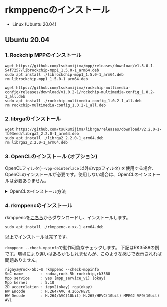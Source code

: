 
# rkmppencのインストール

- Linux (Ubuntu 20.04)

## Ubuntu 20.04

### 1. Rockchip MPPのインストール

```Shell
wget https://github.com/tsukumijima/mpp/releases/download/v1.5.0-1-54f7257/librockchip-mpp1_1.5.0-1_arm64.deb
sudo apt install ./librockchip-mpp1_1.5.0-1_arm64.deb
rm librockchip-mpp1_1.5.0-1_arm64.deb

wget https://github.com/tsukumijima/rockchip-multimedia-config/releases/download/v1.0.2-1/rockchip-multimedia-config_1.0.2-1_all.deb
sudo apt install ./rockchip-multimedia-config_1.0.2-1_all.deb
rm rockchip-multimedia-config_1.0.2-1_all.deb
```

### 2. librgaのインストール
```Shell
wget https://github.com/tsukumijima/librga/releases/download/v2.2.0-1-fb93eed/librga2_2.2.0-1_arm64.deb
sudo apt install ./librga2_2.2.0-1_arm64.deb
rm librga2_2.2.0-1_arm64.deb
```

### 3. OpenCLのインストール (オプション)

OpenCLフィルタ(```--vpp-deinterlace``` 以外のvppフィルタ) を使用する場合、OpenCLのインストールが必要です。使用しない場合は、OpenCLのインストールは必要ありません。

<details><summary>OpenCLのインストール方法</summary>
ここではRK3588 SoC内蔵のMali G610 MP4 GPUでのインストール例を示します。対象SoCによってインストールすべきものは変わるかと思います。

```Shell
wget https://github.com/tsukumijima/libmali-rockchip/releases/download/v1.9-1-6f3d407/libmali-valhall-g610-g13p0-wayland-gbm_1.9-1_arm64.deb
sudo apt install -y ./libmali-valhall-g610-g13p0-wayland-gbm_1.9-1_arm64.deb
rm libmali-valhall-g610-g13p0-wayland-gbm_1.9-1_arm64.deb
```

下記で正常に動作するか確認します。

```Shell
sudo apt install clinfo
clinfo
```
</details>

### 4. rkmppencのインストール

rkmppencを[こちら](https://github.com/rigaya/rkmppenc/releases)からダウンロードし、インストールします。

```Shell
sudo apt install ./rkmppenc-x.xx-1_arm64.deb
```

以上でインストールは完了です。

```rkmppenc --check-mppinfo```で動作可能なチェックします。
下記はRK3588の例です。環境により違いはあるかもしれませんが、このような感じで表示されれば問題ありません。

```Shell
rigaya@rock-5b:~$ rkmppenc --check-mppinfo
SoC name        : radxa,rock-5b rockchip,rk3588
Mpp service     : yes [mpp_service_v1] (okay)
Mpp kernel      : 5.10
2D accerelation : iepv2(okay) rga(okay)
HW Encode       : H.264/AVC H.265/HEVC
HW Decode       : H.264/AVC(10bit) H.265/HEVC(10bit) MPEG2 VP9(10bit) AV1
```
